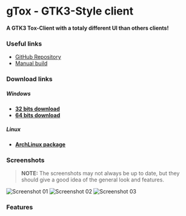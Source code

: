 # gTox - GTK3-Style client
**A GTK3 Tox-Client with a totaly different UI than others clients!**

### Useful links
- [GitHub Repository](https://github.com/KoKuToru/gTox)
- [Manual build](https://github.com/KoKuToru/gTox#how-to-build)

### Download links
##### **Windows**
- [**32 bits download**](http://gtox.urotukok.net/gtox.win.i686.alpha.r112.g0effdf2.zip)
- [**64 bits download**](http://gtox.urotukok.net/gtox.win.x86-64.alpha.r112.g0effdf2.zip)

##### **Linux**
- [**ArchLinux package**](https://aur.archlinux.org/packages/gtox-git/)

### Screenshots
> **NOTE:**
> The screenshots may not always be up to date, but they should give a good idea of the general look and features.

![Screenshot 01](https://camo.githubusercontent.com/80948490b3d9b78ece8b6658f54df50cb814da5f/68747470733a2f2f7261776769742e636f6d2f4b6f4b75546f72752f67546f782f6d61737465722f73637265656e73686f74732f636c69656e745f636861742e706e67)
![Screenshot 02](https://camo.githubusercontent.com/74a3a0db448a2b7e40fbe4d6e6e736579ef26388/68747470733a2f2f7261776769742e636f6d2f4b6f4b75546f72752f67546f782f6d61737465722f73637265656e73686f74732f70726f66696c655f6372656174696f6e2e706e67)
![Screenshot 03](https://camo.githubusercontent.com/f84c43161ffc1b84f9a29c4cced2a988f2fc5495/68747470733a2f2f7261776769742e636f6d2f4b6f4b75546f72752f67546f782f6d61737465722f73637265656e73686f74732f70726f66696c655f73656c656374696f6e2e706e67)

### Features
